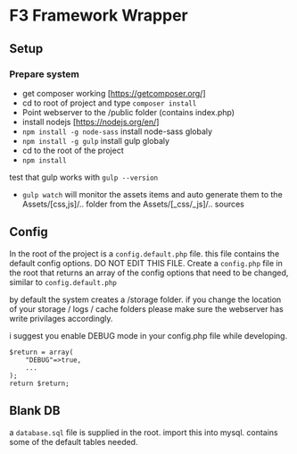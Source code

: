# F3 Framework Wrapper

## Setup

### Prepare system
- get composer working [https://getcomposer.org/]
- cd to root of project and type `composer install`
- Point webserver to the /public folder (contains index.php)
- install nodejs [https://nodejs.org/en/]
- `npm install -g node-sass` install node-sass globaly
- `npm install -g gulp` install gulp globaly 
- cd to the root of the project
- `npm install`

test that gulp works with `gulp --version`

- `gulp watch` will monitor the assets items and auto generate them to the Assets/[css,js]/.. folder from the Assets/[_css/_js]/.. sources

## Config

In the root of the project is a `config.default.php` file. this file contains the default config options. DO NOT EDIT THIS FILE. 
Create a `config.php` file in the root that returns an array of the config options that need to be changed, similar to `config.default.php`

by default the system creates a /storage folder. if you change the location of your storage / logs / cache folders please make sure the webserver has write privilages accordingly. 

i suggest you enable DEBUG mode in your config.php file while developing. 
```
$return = array(
	"DEBUG"=>true,
    ...
);
return $return;
```    
## Blank DB

a `database.sql` file is supplied in the root. import this into mysql. contains some of the default tables needed.

